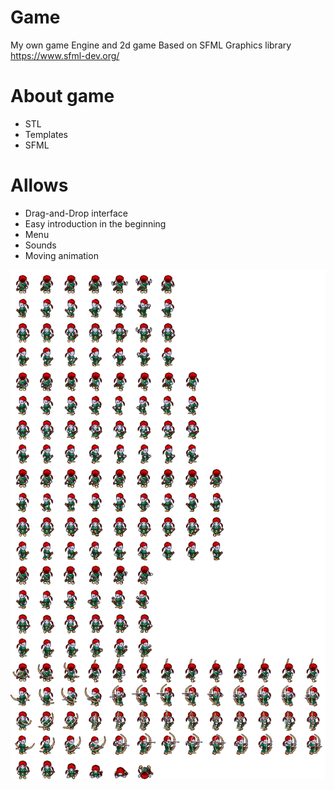 # Game
My own game Engine and 2d game
Based on SFML Graphics library https://www.sfml-dev.org/
# About game
+ STL
+ Templates
+ SFML
# Allows
+ Drag-and-Drop interface
+ Easy introduction in the beginning
+ Menu
+ Sounds
+ Moving animation

![alt text](https://github.com/SokolovVadim/Game/blob/master/Images/Enemy.png)
